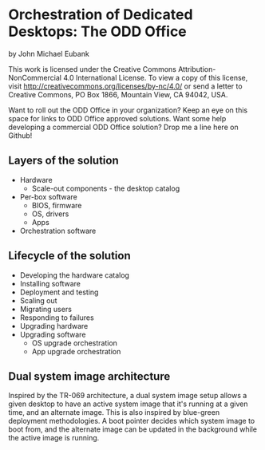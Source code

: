 # Orchestration of Dedicated Desktops: The ODD Office
by John Michael Eubank

This work is licensed under the Creative Commons Attribution-NonCommercial 4.0 International License. To view a copy of this license, visit http://creativecommons.org/licenses/by-nc/4.0/ or send a letter to Creative Commons, PO Box 1866, Mountain View, CA 94042, USA.

Want to roll out the ODD Office in your organization? Keep an eye on this space for links to ODD Office approved solutions. Want some help developing a commercial ODD Office solution? Drop me a line here on Github!


## Layers of the solution

* Hardware
  * Scale-out components - the desktop catalog
* Per-box software
  * BIOS, firmware
  * OS, drivers
  * Apps
* Orchestration software

## Lifecycle of the solution

* Developing the hardware catalog
* Installing software
* Deployment and testing
* Scaling out
* Migrating users
* Responding to failures
* Upgrading hardware
* Upgrading software
    * OS upgrade orchestration
    * App upgrade orchestration

## Dual system image architecture

Inspired by the TR-069 architecture, a dual system image setup allows a given desktop to have an active system image that it's running at a given time, and an alternate image. This is also inspired by blue-green deployment methodologies. A boot pointer decides which system image to boot from, and the alternate image can be updated in the background while the active image is running.
